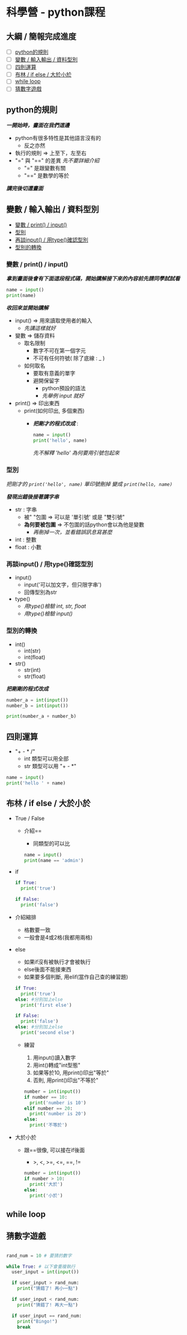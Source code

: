# 科學營 - python課程

## 大綱 / 簡報完成進度

- [ ] [python的規則](#rules)
- [ ] [變數 / 輸入輸出 / 資料型別](#var_io_type)
- [ ] [四則運算](#calculate)
- [ ] [布林 / if else / 大於小於](#bool_if_else)
- [ ] [while loop](#while-loop)
- [ ] [猜數字遊戲](#guess_num_game)

## python的規則 <a name = "rules"></a>

***一開始時，畫面在我們這邊***

- python有很多特性是其他語言沒有的
  - 反之亦然
- 執行的規則
  => 上至下，左至右
- "=" 與 "==" 的差異
  *先不要詳細介紹*
  - "=" 是跟變數有關
  - "==" 是數學的等於

***講完後切還畫面***

## 變數 / 輸入輸出 / 資料型別 <a name = "var_io_type"></a>

- [變數 / print() / input()](#0101)
- [型別](#0102)
- [再談input() / 用type()確認型別](#0103)
- [型別的轉換](#0104)

### 變數 / print() / input() <a name = "0101"></a>

***拿到畫面後會有下面這段程式碼，開始講解接下來的內容前先請同學試試看***

```python
name = input()
print(name)
```

***收回來並開始講解***

- input()
  => 用來讀取使用者的輸入
  - *先講這樣就好*
- 變數
  => 儲存資料
  - 取名限制
    - 數字不可在第一個字元
    - 不可有任何符號( 除了底線 : _ )
  - 如何取名
    - 要取有意義的單字
    - 避開保留字
      - python預設的語法
      - *先舉例 input 就好*
- print()
  => 印出東西
  - print(如何印出, 多個東西)
    - ***把剛才的程式改成*** :

      ```python
      name = input()
      print('hello', name)
      ```

      *先不解釋 'hello' 為何要用引號包起來*

### 型別 <a name = "0102"></a>

*把剛才的 <code>print('hello', name)</code> 單印號刪掉*
*變成 <code>print(hello, name)</code>*

***發現出錯後接著講字串***

- str : 字串
  - 被" "包圍
    => 可以是 '單引號' 或是 "雙引號"
  - **為何要被包圍**
    => 不包圍的話python會以為他是變數
    - *再刪掉一次，並看錯誤訊息寫甚麼*
- int : 整數
- float : 小數

### 再談input() / 用type()確認型別 <a name = "0103"></a>

- input()
  - input('可以加文字，但只限字串')
  - 回傳型別為str
- type()
  - *用type()檢驗 int, str, float*
  - *用type()檢驗 input()*

### 型別的轉換 <a name = "0104"></a>

- int()
  - int(str)
  - int(float)
- str()
  - str(int)
  - str(float)

***把剛剛的程式改成***

```python
number_a = int(input())
number_b = int(input())

print(number_a + number_b)
```

## 四則運算 <a name = "calculate"></a>

- "+ - * /"
  - int 類型可以用全部
  - str 類型可以用 "+ - *"

```python
name = input()
print('hello ' + name)
```

## 布林 / if else / 大於小於<a name = "bool_if_else"></a>

- True / False
  - 介紹==
    - 同類型的可以比

    ```python
    name = input()
    print(name == 'admin')
    ```

- if

  ```python
  if True:
    print('true')

  if False:
    print('false')
  ```

- 介紹縮排
  - 格數要一致
  - 一般會是4或2格(我都用兩格)

- else
  - 如果if沒有被執行才會被執行
  - else後面不能接東西
  - 如果要多個判斷, 用elif(當作自己查的練習題)

  ```python
  if True:
    print('true')
  else: #分別加上else
    print('first else')

  if False:
    print('false')
  else: #分別加上else
    print('second else')
  ```

  - 練習
    1. 用input()讀入數字
    1. 用int()轉成"int型態"
    1. 如果等於10, 用print()印出"等於"
    1. 否則, 用print()印出"不等於"

    ```python
    number = int(input())
    if number == 10:
      print('number is 10')
    elif number == 20:
      print('number is 20')
    else:
      print('不等於')
    ```

- 大於小於
  - 跟==很像, 可以接在if後面
    - \>, <, >=, <=, ==, !=

    ```python
    number = int(input())
    if number > 10:
      print('大於')
    else:
      print('小於')
    ```


## while loop <a name = "while-loop"></a>


## 猜數字遊戲 <a name = "guess_num_game"></a>

```python

rand_num = 10 # 要猜的數字

while True: # 以下會重複執行
  user_input = int(input())

  if user_input > rand_num:
    print("猜錯了! 再小一點")

  if user_input < rand_num:
    print("猜錯了! 再大一點")

  if user_input == rand_num:
    print("Bingo!")
    break
```

